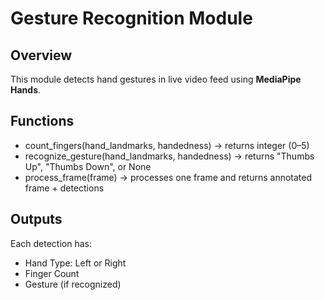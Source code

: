 # Gesture Recognition Module

## Overview
This module detects hand gestures in live video feed using **MediaPipe Hands**.

## Functions
- count_fingers(hand_landmarks, handedness) → returns integer (0–5)  
- recognize_gesture(hand_landmarks, handedness) → returns "Thumbs Up", "Thumbs Down", or None  
- process_frame(frame) → processes one frame and returns annotated frame + detections  

## Outputs
Each detection has:
- Hand Type: Left or Right
- Finger Count
- Gesture (if recognized)
